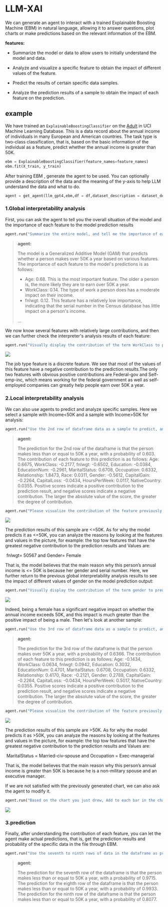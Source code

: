 # LLM-XAI

We can generate an agent to interact with a trained Explainable Boosting Machine (EBM) in natural language, allowing it to answer questions, plot charts or make predictions based on the relevant information of the EBM.

**features:**

- Summarize the model or data to allow users to initially understand the model and data.

- Analyze and visualize a specific feature to obtain the impact of different values of the feature.

- Predict the results of certain specific data samples.

- Analyze the prediction results of a sample to obtain the impact of each feature on the prediction.

## example

We have trained an `ExplainableBoostingClassifier` on the [Adult](https://archive.ics.uci.edu/dataset/2/adult) in UCI Machine Learning Database. This is a data record about the annual income of individuals in many European and American countries. The task type is two-class classification, that is, based on the basic information of the individual as a feature, predict whether the annual income is greater than 50K.

```python
ebm = ExplainableBoostingClassifier(feature_names=feature_names)
ebm.fit(X_train, y_train)
```

After training EBM , generate the agent to be used. You can optionally provide a description of the data and the meaning of the y-axis to help LLM understand the data and what to do.

```python
agent = get_agent(llm_gpt4,ebm,df = df,dataset_description = dataset_description,y_axis_description = y_axis_description)
```

### 1.Global interpretability analysis

First, you can ask the agent to tell you the overall situation of the model and the importance of each feature to the model prediction results

```python
agent.run("Summarize the entire model, and tell me the importance of each feature to the model prediction results")
```

> **agent:**
>
> The model is a Generalized Additive Model (GAM) that predicts whether a person makes over 50K a year based on various features. The importance of each feature to the model's predictions is as follows:
>
> - Age: 0.68. This is the most important feature. The older a person is, the more likely they are to earn over 50K a year.
> - WorkClass: 0.14. The type of work a person does has a moderate impact on their income.
> - fnlwgt: 0.12. This feature has a relatively low importance, indicating that the serial number in the Census database has little impact on a person's income.
>
> ...

We now know several features with relatively large contributions, and then we can further check the interpreter's analysis results of each feature:

```python
agent.run("Visually display the contribution of the term WorkClass to predictions.")
```

<img src="images/WorkClass_contri.png">



The job type feature is a discrete feature. We see that most of the values of this feature have a negative contribution to the prediction results.The only two features with obvious positive contributions are Federal-gov and Self-emp-inc, which means working for the federal government as well as self-employed companies can greatly help people earn over 50K a year.



### 2.Local interpretability analysis

We can also use agents to predict and analyze specific samples. Here we select a sample with Income<50K and a sample with Income>50K for analysis:

```python
agent.run("Use the 2nd row of dataframe data as a sample to predict, and tell me the contribution of each feature in this prediction?")
```

> **agent:**
>
> The prediction for the 2nd row of the dataframe is that the person makes less than or equal to 50K a year, with a probability of 0.603. The contribution of each feature to this prediction is as follows: Age: 0.6675, WorkClass: -0.2177, fnlwgt: -0.6502, Education: -0.0384, EducationNum: -0.2961, MaritalStatus: 0.6708, Occupation: 0.6332, Relationship: 1.8473, Race: 0.0311, Gender: -0.5612, CapitalGain: -0.2264, CapitalLoss: -0.0434, HoursPerWeek: 0.0117, NativeCountry: 0.0355. Positive scores indicate a positive contribution to the prediction result, and negative scores indicate a negative contribution. The larger the absolute value of the score, the greater the degree of contribution.

```python
agent.run("Please visualize the contribution of the feature previously obtained through the 2nd row of data in df as a sample.")
```

<img src="images/2nd_analyze.png">

The prediction results of this sample are <=50K. As for why the model predicts it as <=50K, you can analyze the reasons by looking at the features and values in the picture, for example: the top tow features that have the greatest negative contribution to the prediction results and Values are:

​		fnlwgt= 50567 and Gender= Female

That is, the model believes that the main reason why this person’s annual income is <= 50K is because her gender and serial number. Here, we further return to the previous global interpretability analysis results to see the impact of different values of gender on the model prediction output:

```python
agent.run("Visually display the contribution of the term gender to predictions.")
```

<img src="/images/gender_contri.png">

Indeed, being a female has a significant negative impact on whether the annual income exceeds 50K, and this impact is much greater than the positive impact of being a male. Then let's look at another sample:

```python
agent.run("Use the 3rd row of dataframe data as a sample to predict, and tell me the contribution of each feature in this prediction?")
```

> **agent:**
>
> The prediction for the 3rd row of the dataframe is that the person makes over 50K a year, with a probability of 0.6366. The contribution of each feature to this prediction is as follows: Age: -0.1434, WorkClass: 0.0634, fnlwgt: 0.0942, Education: 0.3032, EducationNum: 0.4701, MaritalStatus: 0.6708, Occupation: 0.6332, Relationship: 0.4170, Race: -0.2121, Gender: 0.2788, CapitalGain: -0.2264, CapitalLoss: -0.0434, HoursPerWeek: 0.5017, NativeCountry: 0.0355. Positive scores indicate a positive contribution to the prediction result, and negative scores indicate a negative contribution. The larger the absolute value of the score, the greater the degree of contribution.

```python
agent.run("Please visualize the contribution of the feature previously obtained through the 3rd row of data in df as a sample.")
```

<img src="images/3rd_analyze.png">

The prediction results of this sample are >50K. As for why the model predicts it as >50K, you can analyze the reasons by looking at the features and values in the picture, for example: the top tow features that have the greatest negative contribution to the prediction results and Values are:

​		MaritalStatus = Married-civ-spouse and Occupation = Exec-managerial

That is, the model believes that the main reason why this person’s annual income is greater than 50K is because he is a non-military spouse and an executive manager.

If we are not satisfied with the previously generated chart, we can also ask the agent to modify it.

```python
agent.run("Based on the chart you just drew, Add to each bar in the chart the value representing the ordinate of the bar. ")
```

<img src="images/modified_3rd.png">



### 3.prediction

Finally, after understanding the contribution of each feature, you can let the agent make actual predictions, that is, get the prediction results 	and probability of the specific data in the file through EBM.

```python
agent.run("Use the seventh to ninth rows of data in the dataframe as prediction samples and tell me the prediction results of each row.")
```

> **agent:**
> 
> The prediction for the seventh row of the dataframe is that the person makes less than or equal to 50K a year, with a probability of 0.9715. The prediction for the eighth row of the dataframe is that the person makes less than or equal to 50K a year, with a probability of 0.9933. The prediction for the ninth row of the dataframe is that the person makes less than or equal to 50K a year, with a probability of 0.8077.


